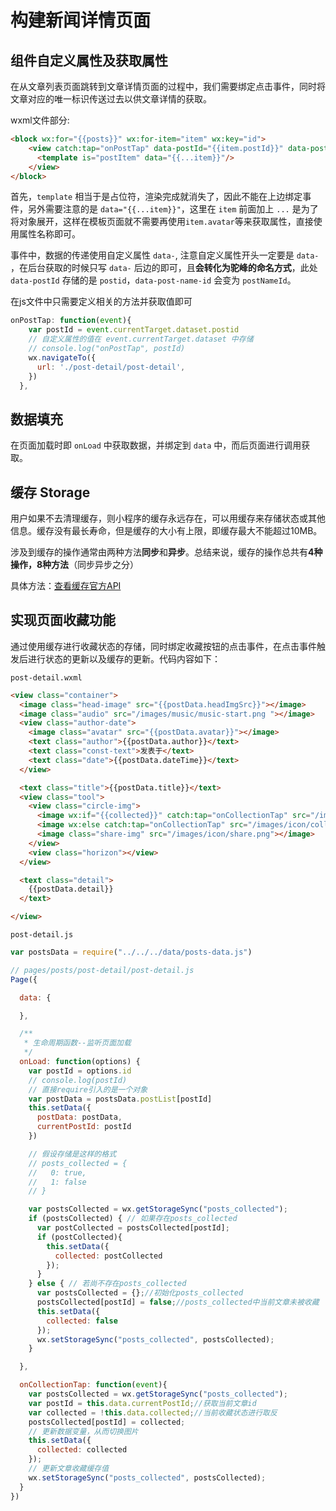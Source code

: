 # 构建新闻详情页面

## 组件自定义属性及获取属性

在从文章列表页面跳转到文章详情页面的过程中，我们需要绑定点击事件，同时将文章对应的唯一标识传送过去以供文章详情的获取。

wxml文件部分:

```html
<block wx:for="{{posts}}" wx:for-item="item" wx:key="id">
    <view catch:tap="onPostTap" data-postId="{{item.postId}}" data-post-name-id="0">
      <template is="postItem" data="{{...item}}"/>
    </view>
</block>
```

首先，`template` 相当于是占位符，渲染完成就消失了，因此不能在上边绑定事件，另外需要注意的是 `data="{{...item}}"`，这里在 `item` 前面加上 `...` 是为了将对象展开，这样在模板页面就不需要再使用`item.avatar`等来获取属性，直接使用属性名称即可。

事件中，数据的传递使用自定义属性 `data-`, 注意自定义属性开头一定要是 `data-` ，在后台获取的时候只写 `data-` 后边的即可，且**会转化为驼峰的命名方式**，此处 `data-postId` 存储的是 `postid`，`data-post-name-id` 会变为 `postNameId`。

在js文件中只需要定义相关的方法并获取值即可

```js
onPostTap: function(event){
    var postId = event.currentTarget.dataset.postid
    // 自定义属性的值在 event.currentTarget.dataset 中存储
    // console.log("onPostTap", postId)
    wx.navigateTo({
      url: './post-detail/post-detail',
    })
  },
```

## 数据填充

在页面加载时即 `onLoad` 中获取数据，并绑定到 `data` 中，而后页面进行调用获取。

## 缓存 Storage

用户如果不去清理缓存，则小程序的缓存永远存在，可以用缓存来存储状态或其他信息。缓存没有最长寿命，但是缓存的大小有上限，即缓存最大不能超过10MB。

涉及到缓存的操作通常由两种方法**同步**和**异步**。总结来说，缓存的操作总共有**4种操作，8种方法**（同步异步之分）

具体方法：[查看缓存官方API](https://developers.weixin.qq.com/miniprogram/dev/api/storage/wx.setStorageSync.html)

## 实现页面收藏功能

通过使用缓存进行收藏状态的存储，同时绑定收藏按钮的点击事件，在点击事件触发后进行状态的更新以及缓存的更新。代码内容如下：

`post-detail.wxml`

```html
<view class="container">
  <image class="head-image" src="{{postData.headImgSrc}}"></image>
  <image class="audio" src="/images/music/music-start.png "></image>
  <view class="author-date">
    <image class="avatar" src="{{postData.avatar}}"></image>
    <text class="author">{{postData.author}}</text>
    <text class="const-text">发表于</text>
    <text class="date">{{postData.dateTime}}</text>
  </view>

  <text class="title">{{postData.title}}</text>
  <view class="tool">
    <view class="circle-img">
      <image wx:if="{{collected}}" catch:tap="onCollectionTap" src="/images/icon/collection.png"></image>
      <image wx:else catch:tap="onCollectionTap" src="/images/icon/collection-anti.png"></image>
      <image class="share-img" src="/images/icon/share.png"></image>
    </view>
    <view class="horizon"></view>
  </view>

  <text class="detail">
    {{postData.detail}}
  </text>

</view>
```

`post-detail.js`

```js
var postsData = require("../../../data/posts-data.js")

// pages/posts/post-detail/post-detail.js
Page({

  data: {

  },

  /**
   * 生命周期函数--监听页面加载
   */
  onLoad: function(options) {
    var postId = options.id
    // console.log(postId)
    // 直接require引入的是一个对象
    var postData = postsData.postList[postId]
    this.setData({
      postData: postData,
      currentPostId: postId
    })

    // 假设存储是这样的格式
    // posts_collected = {
    //   0: true,
    //   1: false
    // }

    var postsCollected = wx.getStorageSync("posts_collected");
    if (postsCollected) { // 如果存在posts_collected
      var postCollected = postsCollected[postId];
      if (postCollected){
        this.setData({
          collected: postCollected
        });
      }
    } else { // 若尚不存在posts_collected
      var postsCollected = {};//初始化posts_collected
      postsCollected[postId] = false;//posts_collected中当前文章未被收藏
      this.setData({
        collected: false
      });
      wx.setStorageSync("posts_collected", postsCollected);
    }

  },

  onCollectionTap: function(event){
    var postsCollected = wx.getStorageSync("posts_collected");
    var postId = this.data.currentPostId;//获取当前文章id
    var collected = !this.data.collected;//当前收藏状态进行取反
    postsCollected[postId] = collected;
    // 更新数据变量，从而切换图片
    this.setData({
      collected: collected
    });
    // 更新文章收藏缓存值
    wx.setStorageSync("posts_collected", postsCollected);
  }
})
```
